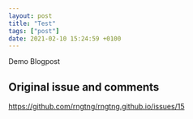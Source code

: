 ```yaml
---
layout: post
title: "Test"
tags: ["post"]
date: 2021-02-10 15:24:59 +0100
---
```


Demo Blogpost

## Original issue and comments

https://github.com/rngtng/rngtng.github.io/issues/15
